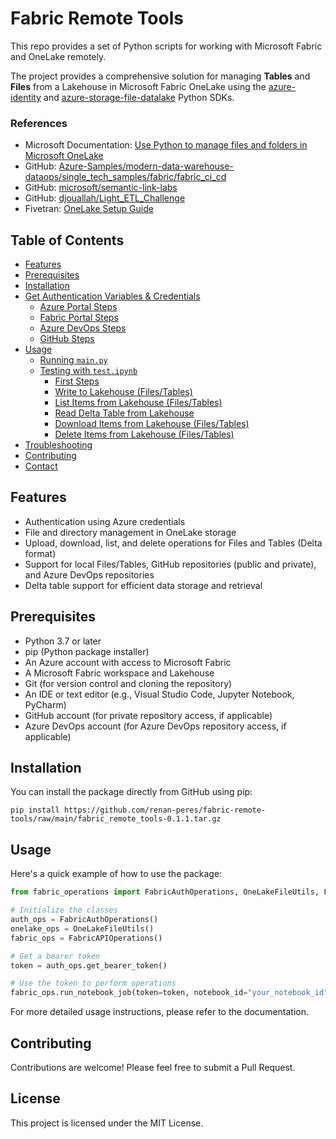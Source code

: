 # Fabric Remote Tools

This repo provides a set of Python scripts for working with Microsoft Fabric and OneLake remotely.

The project provides a comprehensive solution for managing **Tables** and **Files** from a Lakehouse in Microsoft Fabric OneLake using the [azure-identity](https://pypi.org/project/azure-identity/) and [azure-storage-file-datalake](https://pypi.org/project/azure-storage-file-datalake/) Python SDKs.

### References
- Microsoft Documentation: [Use Python to manage files and folders in Microsoft OneLake](https://learn.microsoft.com/en-us/fabric/onelake/onelake-access-python)
- GitHub: [Azure-Samples/modern-data-warehouse-dataops/single_tech_samples/fabric/fabric_ci_cd](https://github.com/Azure-Samples/modern-data-warehouse-dataops/tree/main/single_tech_samples/fabric/fabric_ci_cd)
- GitHub: [microsoft/semantic-link-labs](https://github.com/microsoft/semantic-link-labs/)
- GitHub: [djouallah/Light_ETL_Challenge](https://github.com/djouallah/Light_ETL_Challenge)
- Fivetran: [OneLake Setup Guide](https://fivetran.com/docs/destinations/onelake/setup-guide)

## Table of Contents

- [Features](#features)
- [Prerequisites](#prerequisites)
- [Installation](#installation)
- [Get Authentication Variables & Credentials](#get-authentication-variables--credentials)
  - [Azure Portal Steps](#azure-portal-steps)
  - [Fabric Portal Steps](#fabric-portal-steps)
  - [Azure DevOps Steps](#azure-devops-steps)
  - [GitHub Steps](#github-steps-required-for-private-repos-only)
- [Usage](#usage)
  - [Running `main.py`](#running-mainpy)
  - [Testing with `test.ipynb`](#testing-with-testipynb)
    - [First Steps](#first-steps)
    - [Write to Lakehouse (Files/Tables)](#write-to-lakehouse-filestables)
    - [List Items from Lakehouse (Files/Tables)](#list-items-from-lakehouse-filestables)
    - [Read Delta Table from Lakehouse](#read-delta-table-from-lakehouse)
    - [Download Items from Lakehouse (Files/Tables)](#download-items-from-lakehouse-filestables)
    - [Delete Items from Lakehouse (Files/Tables)](#delete-items-from-lakehouse-filestables)
- [Troubleshooting](#troubleshooting)
- [Contributing](#contributing)
- [Contact](#contact)

## Features

- Authentication using Azure credentials
- File and directory management in OneLake storage
- Upload, download, list, and delete operations for Files and Tables (Delta format)
- Support for local Files/Tables, GitHub repositories (public and private), and Azure DevOps repositories
- Delta table support for efficient data storage and retrieval

## Prerequisites

- Python 3.7 or later
- pip (Python package installer)
- An Azure account with access to Microsoft Fabric
- A Microsoft Fabric workspace and Lakehouse
- Git (for version control and cloning the repository)
- An IDE or text editor (e.g., Visual Studio Code, Jupyter Notebook, PyCharm)
- GitHub account (for private repository access, if applicable)
- Azure DevOps account (for Azure DevOps repository access, if applicable)

## Installation

You can install the package directly from GitHub using pip:

```
pip install https://github.com/renan-peres/fabric-remote-tools/raw/main/fabric_remote_tools-0.1.1.tar.gz
```

## Usage

Here's a quick example of how to use the package:

```python
from fabric_operations import FabricAuthOperations, OneLakeFileUtils, FabricAPIOperations

# Initialize the classes
auth_ops = FabricAuthOperations()
onelake_ops = OneLakeFileUtils()
fabric_ops = FabricAPIOperations()

# Get a bearer token
token = auth_ops.get_bearer_token()

# Use the token to perform operations
fabric_ops.run_notebook_job(token=token, notebook_id="your_notebook_id")
```

For more detailed usage instructions, please refer to the documentation.

## Contributing

Contributions are welcome! Please feel free to submit a Pull Request.

## License

This project is licensed under the MIT License.